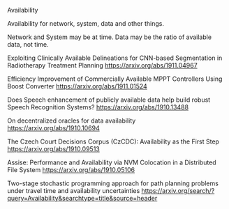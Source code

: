 Availability

Availability for network, system, data and other things.

Network and System may be at time.
Data may be the ratio of available data, not time.


Exploiting Clinically Available Delineations for CNN-based Segmentation in Radiotherapy Treatment Planning
https://arxiv.org/abs/1911.04967

Efficiency Improvement of Commercially Available MPPT Controllers Using Boost Converter
https://arxiv.org/abs/1911.01524

Does Speech enhancement of publicly available data help build robust Speech Recognition Systems?
https://arxiv.org/abs/1910.13488

On decentralized oracles for data availability
https://arxiv.org/abs/1910.10694

The Czech Court Decisions Corpus (CzCDC): Availability as the First Step
https://arxiv.org/abs/1910.09513

Assise: Performance and Availability via NVM Colocation in a Distributed File System
https://arxiv.org/abs/1910.05106

Two-stage stochastic programming approach for path planning problems under travel time and availability uncertainties
https://arxiv.org/search/?query=Availability&searchtype=title&source=header
